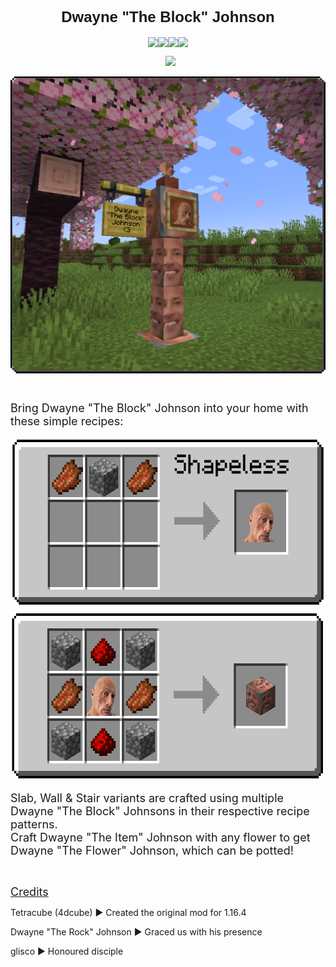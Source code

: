 <h2 style="text-align: center">
    <span style="font-family: impact, sans-serif; font-size: 24px">Dwayne "The Block" Johnson</span>
</h2>
<p style="text-align: center; display: flex; justify-content: center">
    <img style="display: block" src="https://img.shields.io/badge/mod%20loader-Fabric-brightgreen" />
    <img style="display: block" src="https://img.shields.io/badge/latest%20version-1.20-blue" />
    <img style="display: block" src="https://img.shields.io/github/issues/Khazoda/dwayne-the-block-johnson" />
    <img style="display: block" src="https://img.shields.io/github/last-commit/Khazoda/dwayne-the-block-johnson" />
</p>

<p style="text-align: center; display: flex; justify-content: center">
    <a href="https://www.curseforge.com/minecraft/mc-mods/dwayne-the-block-johnson"><img
            src="https://cf.way2muchnoise.eu/versions/429797.svg" alt="" style="margin-right: 2px" /></a>
    <a href="https://www.curseforge.com/minecraft/mc-mods/dwayne-the-block-johnson"> <img
            src="https://cf.way2muchnoise.eu/full_429797_downloads.svg" alt=""
            style="margin-left: 2px;margin-right: 2px" /></a>
    <a href="https://modrinth.com/mod/dwayne"><img style="margin-left: 2px"
            src="https://img.shields.io/modrinth/dt/dwayne?label=Modrinth%20Downloads" /></a>
</p>
<p style="text-align: center; display: flex; justify-content: center">
    <img src="https://raw.githubusercontent.com/Khazoda/dwayne-the-block-johnson/master/web_assets/splash_2.2.0.png" alt="Dwayne House" width="1146" />
</p>
<p style="display: flex; justify-content: center; text-align: left">&nbsp;</p>
<p>
    <span style="font-size: 18px">Bring Dwayne "The Block" Johnson into your home with these simple
        recipes:</span>
</p>
<p>
    <span style="font-size: 18px"><img
            src="https://github.com/Khazoda/dwayne-the-block-johnson/raw/master/web_assets/item_recipe.png"
            alt='Dwayne "The Item" Johnson' width="608" height="273" /></span><span style="font-size: 18px"><img
            src="https://github.com/Khazoda/dwayne-the-block-johnson/raw/master/web_assets/block_recipe.png"
            alt='Dwayne "The Block" Johnson Recipe' width="608" height="273" /></span>
</p>
<p>
    <span style="font-size: 18px">Slab, Wall & Stair variants are crafted using multiple Dwayne "The Block"
        Johnsons in their respective recipe patterns.<br /></span>
        <span style="font-size: 18px">Craft Dwayne "The Item" Johnson with any flower to get Dwayne "The Flower" Johnson, which can be potted!<br /></span>
</p>
<p>&nbsp;</p>
<p><span style="text-decoration: underline; font-size: 18px">Credits</span></p>
<p>Tetracube (4dcube) ▶ Created the original mod for 1.16.4</p>
<p>Dwayne "The Rock" Johnson&nbsp;▶ Graced us with his presence</p>
<p>glisco&nbsp;▶ Honoured disciple</p>
